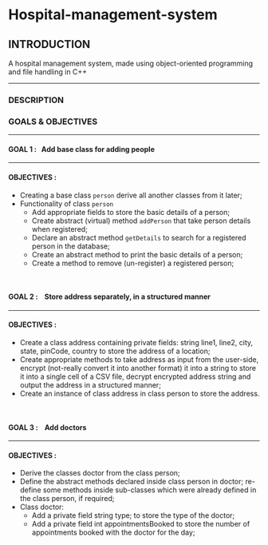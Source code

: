 # **Hospital-management-system**  
## INTRODUCTION
A hospital management system, made using object-oriented programming and file handling in C++
<hr>

### **DESCRIPTION**
### **GOALS & OBJECTIVES**
<hr>

####  GOAL 1 :&nbsp; &nbsp;Add base class for adding people
<hr>

#### OBJECTIVES :

- Creating a base class `person` derive all another classes from it later;
- Functionality of class `person`
  - Add appropriate fields to store the basic details of a person;
  - Create abstract (virtual) method `addPerson` that take person details when registered;
  - Declare an abstract method `getDetails` to search for a registered person in the database;
  - Create an abstract method to print the basic details of a person;
  - Create a method to remove (un-register) a registered person;

<br>

####  GOAL 2 :&nbsp; &nbsp; Store address separately, in a structured manner
<hr>

#### OBJECTIVES :
- Create a class address containing private fields: string line1, line2, city, state, pinCode, country to store the address of a location;
- Create appropriate methods to take address as input from the user-side, encrypt (not-really convert it into another format) 
 it into a string to store it into a single cell of a CSV file, decrypt encrypted address string and output the address in a structured manner;
- Create an instance of class address in class person to store the address.

<br>

####  GOAL 3 :&nbsp; &nbsp; Add doctors
<hr>

#### OBJECTIVES :
- Derive the classes doctor from the class person;
- Define the abstract methods declared inside class person in doctor;
re-define some methods inside sub-classes which were already defined in the class person, if required;
- Class doctor:
    - Add a private field string type; to store the type of the doctor;
    - Add a private field int appointmentsBooked to store the number of appointments booked with the doctor for the day;